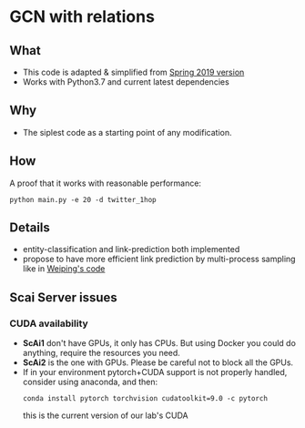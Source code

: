 # GCN with relations

## What

- This code is adapted & simplified from [Spring 2019 version](../rGCN/src/)
- Works with Python3.7 and current latest dependencies

## Why

- The siplest code as a starting point of any modification.

## How

A proof that it works with reasonable performance:

```shell
python main.py -e 20 -d twitter_1hop
```

## Details
- entity-classification and link-prediction both implemented
- propose to have more efficient link prediction by multi-process sampling like in [Weiping's code](https://github.com/DeepGraphLearning/RecommenderSystems/blob/master/sequentialRec/markovChains/sampler.py)

## Scai Server issues

### CUDA availability
- **ScAi1** don't have GPUs, it only has CPUs. But using Docker you could do anything, require the resources you need.
- **ScAi2** is the one with GPUs. Please be careful not to block all the GPUs.
- If in your environment pytorch+CUDA support is not properly handled, consider using anaconda, and then:
    ```shell
    conda install pytorch torchvision cudatoolkit=9.0 -c pytorch
    ```
    this is the current version of our lab's CUDA

